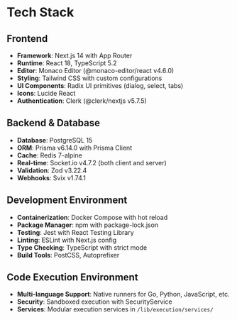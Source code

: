 # Tech Stack

## Frontend
- **Framework**: Next.js 14 with App Router
- **Runtime**: React 18, TypeScript 5.2
- **Editor**: Monaco Editor (@monaco-editor/react v4.6.0)
- **Styling**: Tailwind CSS with custom configurations
- **UI Components**: Radix UI primitives (dialog, select, tabs)
- **Icons**: Lucide React
- **Authentication**: Clerk (@clerk/nextjs v5.7.5)

## Backend & Database
- **Database**: PostgreSQL 15 
- **ORM**: Prisma v6.14.0 with Prisma Client
- **Cache**: Redis 7-alpine
- **Real-time**: Socket.io v4.7.2 (both client and server)
- **Validation**: Zod v3.22.4
- **Webhooks**: Svix v1.74.1

## Development Environment
- **Containerization**: Docker Compose with hot reload
- **Package Manager**: npm with package-lock.json
- **Testing**: Jest with React Testing Library
- **Linting**: ESLint with Next.js config
- **Type Checking**: TypeScript with strict mode
- **Build Tools**: PostCSS, Autoprefixer

## Code Execution Environment
- **Multi-language Support**: Native runners for Go, Python, JavaScript, etc.
- **Security**: Sandboxed execution with SecurityService
- **Services**: Modular execution services in `/lib/execution/services/`